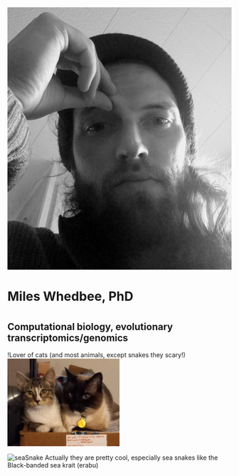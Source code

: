 <div class="page-header">
  <img src="/assets/images/20210412_152015.jpg" alt="Header Image">
</div>
<h1> Miles Whedbee, PhD <h1>
<h2>Computational biology, evolutionary transcriptomics/genomics</h2>

!Lover of cats (and most animals, except snakes they scary!) <img src="/cats.jpg" width="50%">



![seaSnake](https://github.com/mileswhedbee/mileswhedbee.github.io/assets/43425455/c58aced9-68cd-42ff-a6f9-925ce82dbb7b)
Actually they are pretty cool, especially sea snakes like the Black-banded sea krait (erabu)
